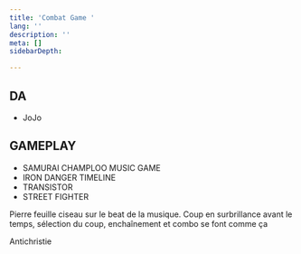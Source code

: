 ```yaml
---
title: 'Combat Game '
lang: ''
description: ''
meta: []
sidebarDepth: 

---
```

## DA

* JoJo

## GAMEPLAY

* SAMURAI CHAMPLOO MUSIC GAME
* IRON DANGER TIMELINE
* TRANSISTOR
* STREET FIGHTER

Pierre feuille ciseau sur le beat de la musique. Coup en surbrillance avant le temps, sélection du coup, enchaînement et combo se font comme ça  

Antichristie